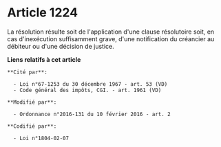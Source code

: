 # Article 1224

La résolution résulte soit de l'application d'une clause résolutoire soit, en cas d'inexécution suffisamment grave, d'une
notification du créancier au débiteur ou d'une décision de justice.

**Liens relatifs à cet article**

	**Cité par**:

	  - Loi n°67-1253 du 30 décembre 1967 - art. 53 (VD)
	  - Code général des impôts, CGI. - art. 1961 (VD)

	**Modifié par**:

	  - Ordonnance n°2016-131 du 10 février 2016 - art. 2

	**Codifié par**:

	  - Loi n°1804-02-07
